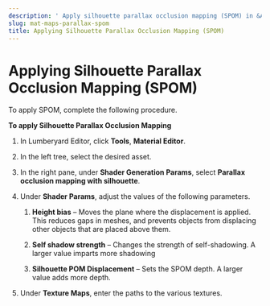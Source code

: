```yaml
---
description: ' Apply silhouette parallax occlusion mapping (SPOM) in &ALYlong;. '
slug: mat-maps-parallax-spom
title: Applying Silhouette Parallax Occlusion Mapping (SPOM)
---
```

# Applying Silhouette Parallax Occlusion Mapping \(SPOM\)<a name="mat-maps-parallax-spom"></a>

To apply SPOM, complete the following procedure\.

**To apply Silhouette Parallax Occlusion Mapping**

1. In Lumberyard Editor, click **Tools**, **Material Editor**\.

1. In the left tree, select the desired asset\.

1. In the right pane, under **Shader Generation Params**, select **Parallax occlusion mapping with silhouette**\. 

1. Under **Shader Params**, adjust the values of the following parameters\.

   1. **Height bias** – Moves the plane where the displacement is applied\. This reduces gaps in meshes, and prevents objects from displacing other objects that are placed above them\.

   1. **Self shadow strength** – Changes the strength of self\-shadowing\. A larger value imparts more shadowing

   1. **Silhouette POM Displacement** – Sets the SPOM depth\. A larger value adds more depth\.

1. Under **Texture Maps**, enter the paths to the various textures\.